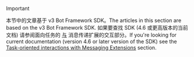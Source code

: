 > [!Important]
> <span data-ttu-id="ad310-101">本节中的文章基于 v3 Bot Framework SDK。</span><span class="sxs-lookup"><span data-stu-id="ad310-101">The articles in this section are based on the v3 Bot Framework SDK.</span></span> <span data-ttu-id="ad310-102">如果要查找 SDK (4.6 或更高版本的当前文档) 请参阅面向任务的 [与](~/messaging-extensions/what-are-messaging-extensions.md) 消息传递扩展的交互部分。</span><span class="sxs-lookup"><span data-stu-id="ad310-102">If you're looking for current documentation (version 4.6 or later version of the SDK) see the [Task-oriented interactions with Messaging Extensions](~/messaging-extensions/what-are-messaging-extensions.md) section.</span></span>
